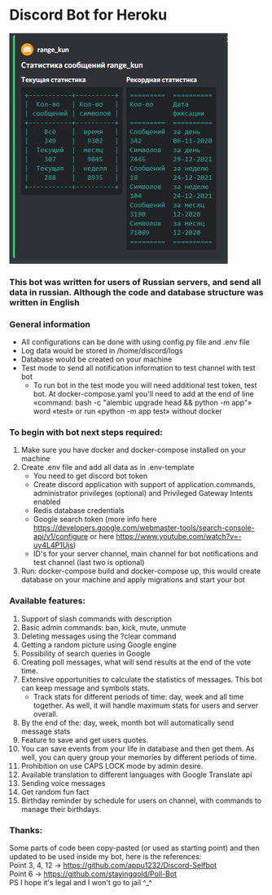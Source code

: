 # Discord Bot for Heroku
![message_stats](Stats_screen.png)
### This bot was written for users of Russian servers, and send all data in russian. Although the code and database structure was written in English 

### General information
- All configurations can be done with using config.py file and .env file
- Log data would be stored in /home/discord/logs
- Database would be created on your machine
- Test mode to send all notification information to test channel with test bot
  - To run bot in the test mode you will need additional test token, test bot. At docker-compose.yaml you'll need to add at the end of line 
«command:  bash -c "alembic upgrade head && python -m app"» word «test» or run «python -m app test» without docker


### To begin with bot next steps required:
1. Make sure you have docker and docker-compose installed on your machine
2. Create .env file and add all data as in .env-template
    - You need to get discord bot token 
    - Create discord application with support of application.commands,  administrator privileges (optional) 
   and Privileged Gateway Intents enabled
    - Redis database credentials
    - Google search token (more info here https://developers.google.com/webmaster-tools/search-console-api/v1/configure 
   or here https://www.youtube.com/watch?v=-uy4L4P1Ujs)
    - ID's for your server channel, main channel for bot notifications and test channel (last two is optional)
3. Run: docker-compose build and docker-compose up, this would create database on your machine and apply migrations and start your bot

### Available  features:
1. Support of slash commands with description
2. Basic admin commands: ban, kick, mute, unmute
3. Deleting messages using the ?clear command 
4. Getting a random picture using Google engine 
5. Possibility of search queries in Google
6. Creating poll messages, what will send results at the end of the vote time.
7. Extensive opportunities to calculate the statistics of messages. This bot can keep message and symbols stats.
   - Track stats for different periods of time: day, week and all time together. As well, it will handle maximum stats for users and server overall.
8. By the end of the: day, week, month bot will automatically send message stats
9. Feature to save and get users quotes.
10. You can save events from your life in database and then get them. As well, you can query group your memories by different periods of time.
11. Prohibition on use CAPS LOCK mode by admin desire.
12. Available translation to different languages with Google Translate api
13. Sending voice messages
14. Get random fun fact
15. Birthday reminder by schedule for users on channel, with commands to manage their birthdays.

### Thanks:
Some parts of code been copy-pasted (or used as starting point) and then updated to be used inside my bot, here is the references: <br />
Point 3, 4, 12 -> https://github.com/appu1232/Discord-Selfbot<br />
Point 6 -> https://github.com/stayingqold/Poll-Bot<br />
PS I hope it's legal and I won't go to jail ^_^
